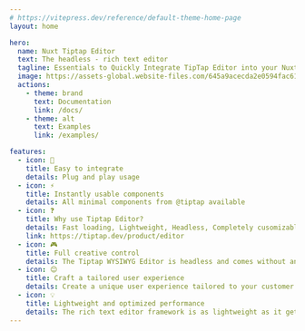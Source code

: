 ```yaml
---
# https://vitepress.dev/reference/default-theme-home-page
layout: home

hero:
  name: Nuxt Tiptap Editor
  text: The headless - rich text editor
  tagline: Essentials to Quickly Integrate TipTap Editor into your Nuxt App
  image: https://assets-global.website-files.com/645a9acecda2e0594fac6126/657c5d6268aea6c85dd4a066_tiptap-editor-hero-p-500.png
  actions:
    - theme: brand
      text: Documentation
      link: /docs/
    - theme: alt
      text: Examples
      link: /examples/

features:
  - icon: 🔆
    title: Easy to integrate
    details: Plug and play usage
  - icon: ⚡️
    title: Instantly usable components
    details: All minimal components from @tiptap available
  - icon: ❓
    title: Why use Tiptap Editor?
    details: Fast loading, Lightweight, Headless, Completely cusomizable CSS and interface, All necessary extensions and more than anything - FUN to use. Click to see more!
    link: https://tiptap.dev/product/editor
  - icon: 🎮
    title: Full creative control
    details: The Tiptap WYSIWYG Editor is headless and comes without any CSS. Control styling and appearance without that messy !important
  - icon: 😊
    title: Craft a tailored user experience
    details: Create a unique user experience tailored to your customer’s expectations. Implement your own interactions and functionalities on top of tiptap's large extension library.
  - icon: 💡
    title: Lightweight and optimized performance
    details: The rich text editor framework is as lightweight as it gets. Improve your loading times by only integrating functionality and stylings you need.
---
```

